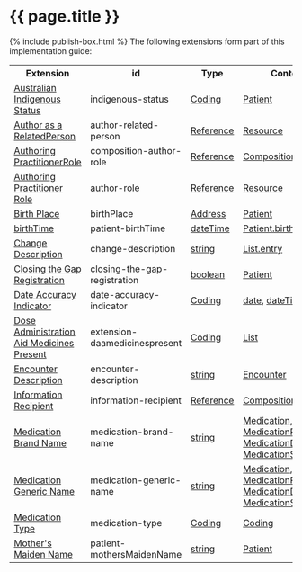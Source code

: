 # {{ page.title }}
{% include publish-box.html %}
The following extensions form part of this implementation guide:

<table class="list" width="100%">
    <tr>
        <th>Extension</th>
        <th>id</th>
        <th>Type</th>
        <th>Context</th>
    </tr>
    <tr>
        <td><a href="http://hl7.org.au/fhir/base/aubase1.1/StructureDefinition-indigenous-status.html">Australian Indigenous Status</a></td>
        <td>indigenous-status</td>
        <td><a href="http://hl7.org/fhir/stu3/datatypes.html#Coding">Coding</a></td>
        <td><a href="http://hl7.org/fhir/stu3/patient.html">Patient</a></td>
    </tr>
    <tr>
        <td><a href="http://hl7.org.au/fhir/base/aubase1.1/StructureDefinition-author-related-person.html">Author as a RelatedPerson</a></td>
        <td>author-related-person</td>
        <td><a href="http://hl7.org/fhir/stu3/references.html#Reference">Reference</a></td>
        <td><a href="http://hl7.org/fhir/stu3/resourcelist.html">Resource</a></td>
    </tr>
    <tr>
        <td><a href="http://hl7.org.au/fhir/base/aubase1.1/StructureDefinition-composition-author-role.html">Authoring PractitionerRole</a></td>
        <td>composition-author-role</td>
        <td><a href="http://hl7.org/fhir/stu3/references.html#Reference">Reference</a></td>
        <td><a href="http://hl7.org/fhir/stu3/composition.html">Composition</a></td>
    </tr>
    <tr>
        <td><a href="http://hl7.org.au/fhir/base/aubase1.1/StructureDefinition-author-role.html">Authoring Practitioner Role</a></td>
        <td>author-role</td>
        <td><a href="http://hl7.org/fhir/stu3/references.html#Reference">Reference</a></td>
        <td><a href="http://hl7.org/fhir/stu3/resourcelist.html">Resource</a></td>
    </tr>
    <tr>
        <td><a href="http://hl7.org/fhir/STU3/extension-birthplace.html">Birth Place</a></td>
        <td>birthPlace</td>
        <td><a href="http://hl7.org/fhir/stu3/datatypes.html#Address">Address</a></td>
        <td><a href="http://hl7.org/fhir/stu3/patient.html">Patient</a></td>
    </tr>
    <tr>
        <td><a href="http://hl7.org/fhir/STU3/extension-patient-birthtime.html">birthTime</a></td>
        <td>patient-birthTime</td>
        <td><a href="http://hl7.org/fhir/stu3/datatypes.html#dateTime">dateTime</a></td>
        <td><a href="http://hl7.org/fhir/stu3/patient.html">Patient.birthDate</a></td>
    </tr>
    <tr>
        <td><a href="http://hl7.org.au/fhir/base/aubase1.1/StructureDefinition-change-description.html">Change Description</a></td>
        <td>change-description</td>
        <td><a href="http://hl7.org/fhir/stu3/datatypes.html#string">string</a></td>
        <td><a href="http://hl7.org/fhir/stu3/list.html">List.entry</a></td>
    </tr>
    <tr>
        <td><a href="http://hl7.org.au/fhir/base/aubase1.1/StructureDefinition-closing-the-gap-registration.html">Closing the Gap Registration</a></td>
        <td>closing-the-gap-registration</td>
        <td><a href="http://hl7.org/fhir/stu3/datatypes.html#boolean">boolean</a></td>
        <td><a href="http://hl7.org/fhir/stu3/patient.html">Patient</a></td>
    </tr>
    <tr>
        <td><a href="http://hl7.org.au/fhir/base/aubase1.1/StructureDefinition-date-accuracy-indicator.html">Date Accuracy Indicator</a></td>
        <td>date-accuracy-indicator</td>
        <td><a href="http://hl7.org/fhir/stu3/datatypes.html#Coding">Coding</a></td>
        <td><a href="http://hl7.org/fhir/stu3/datatypes.html#date">date</a>, <a href="http://hl7.org/fhir/stu3/datatypes.html#dateTime">dateTime</a> </td>
    </tr>
      <tr>
        <td><a href="StructureDefinition-extension-daamedicinespresent.html">Dose Administration Aid Medicines Present</a></td>
        <td>extension-daamedicinespresent</td>
        <td><a href="http://hl7.org/fhir/stu3/datatypes.html#Coding">Coding</a></td>
        <td><a href="http://hl7.org/fhir/stu3/list.html">List</a></td>  
    </tr>
    <tr>
        <td><a href="http://hl7.org.au/fhir/base/aubase1.1/StructureDefinition-encounter-description.html">Encounter Description</a></td>
        <td>encounter-description</td>
        <td><a href="http://hl7.org/fhir/stu3/datatypes.html#string">string</a></td>
        <td><a href="http://hl7.org/fhir/stu3/encounter.html">Encounter</a></td>
    </tr>
    <tr>
        <td><a href="http://hl7.org.au/fhir/base/aubase1.1/StructureDefinition-information-recipient.html">Information Recipient</a></td>
        <td>information-recipient</td>
        <td><a href="http://hl7.org/fhir/stu3/references.html#Reference">Reference</a></td>
        <td><a href="http://hl7.org/fhir/STU3/composition.html">Composition</a></td>
    </tr>
    <tr>
        <td><a href="http://hl7.org.au/fhir/base/aubase1.1/StructureDefinition-medication-brand-name.html">Medication Brand Name</a></td>
        <td>medication-brand-name</td>
        <td><a href="http://hl7.org/fhir/stu3/datatypes.html#string">string</a></td>
        <td><a href="http://hl7.org/fhir/STU3/Medication">Medication</a>, <a href="http://hl7.org/fhir/STU3/MedicationRequest">MedicationRequest</a>, <a href="http://hl7.org/fhir/STU3/MedicationDispense">MedicationDispense</a>, <a href="http://hl7.org/fhir/STU3/MedicationStatement">MedicationStatement</a></td>
    </tr>
    <tr>
        <td><a href="http://hl7.org.au/fhir/base/aubase1.1/StructureDefinition-medication-generic-name.html">Medication Generic Name</a></td>
        <td>medication-generic-name</td>
        <td><a href="http://hl7.org/fhir/stu3/datatypes.html#string">string</a></td>
        <td><a href="http://hl7.org/fhir/STU3/Medication">Medication</a>, <a href="http://hl7.org/fhir/STU3/MedicationRequest">MedicationRequest</a>, <a href="http://hl7.org/fhir/STU3/MedicationDispense">MedicationDispense</a>, <a href="http://hl7.org/fhir/STU3/MedicationStatement">MedicationStatement</a></td>
    </tr>
    <tr>
        <td><a href="http://hl7.org.au/fhir/base/aubase1.1/StructureDefinition-medication-type.html">Medication Type</a></td>
        <td>medication-type</td>
        <td><a href="http://hl7.org/fhir/stu3/datatypes.html#Coding">Coding</a></td>
        <td><a href="http://hl7.org/fhir/stu3/datatypes.html#Coding">Coding</a></td>
    </tr>
    <tr>
        <td><a href="http://hl7.org/fhir/STU3/extension-patient-mothersmaidenname.html">Mother's Maiden Name</a></td>
        <td>patient-mothersMaidenName</td>
        <td><a href="http://hl7.org/fhir/stu3/datatypes.html#string">string</a></td>
        <td><a href="http://hl7.org/fhir/stu3/patient.html">Patient</a></td>
    </tr>
</table>